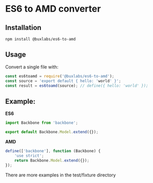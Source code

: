 # ES6 to AMD converter

## Installation

`npm install @buxlabs/es6-to-amd`

## Usage

Convert a single file with:

```javascript
const es6toamd = require('@buxlabs/es6-to-amd');
const source = 'export default { hello: 'world' }';
const result = es6toamd(source); // define({ hello: 'world' });
```

## Example:

**ES6**

```javascript
import Backbone from 'backbone';

export default Backbone.Model.extend({});
```

**AMD**

```javascript
define(['backbone'], function (Backbone) {
    'use strict';
    return Backbone.Model.extend({});
});
```

There are more examples in the test/fixture directory
